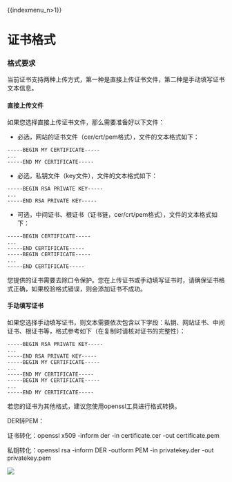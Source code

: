 {{indexmenu_n>1}}

# 证书格式

### 格式要求

当前证书支持两种上传方式，第一种是直接上传证书文件，第二种是手动填写证书文本信息。

#### 直接上传文件

如果您选择直接上传证书文件，那么需要准备好以下文件：

* 必选，网站的证书文件（cer/crt/pem格式），文件的文本格式如下：

```
-----BEGIN MY CERTIFICATE-----
...
-----END MY CERTIFICATE-----
```

* 必选，私钥文件（key文件），文件的文本格式如下：

```
-----BEGIN RSA PRIVATE KEY-----
... 
-----END RSA PRIVATE KEY-----
```

* 可选，中间证书、根证书（证书链，cer/crt/pem格式），文件的文本格式如下：

```
-----BEGIN CERTIFICATE-----
...
-----END CERTIFICATE-----
-----BEGIN CERTIFICATE-----
...
-----END CERTIFICATE-----
```

您提供的证书需要去除口令保护。您在上传证书或手动填写证书时，请确保证书格式正确，如果校验格式错误，则会添加证书不成功。

#### 手动填写证书

如果您选择手动填写证书，则文本需要依次包含以下字段：私钥、网站证书、中间证书、根证书等，格式参考如下（在复制时请核对证书的完整性）：

```
-----BEGIN RSA PRIVATE KEY-----
... 
-----END RSA PRIVATE KEY-----
-----BEGIN MY CERTIFICATE-----
...
-----END MY CERTIFICATE-----
-----BEGIN MY CERTIFICATE-----
...
-----END MY CERTIFICATE-----
```

若您的证书为其他格式，建议您使用openssl工具进行格式转换。

DER转PEM：

证书转化：openssl x509 -inform der -in certificate.cer -out certificate.pem 

私钥转化：openssl rsa -inform DER -outform PEM -in privatekey.der -out privatekey.pem


 [![](https://static.ucloud.cn/708409d71c0a4a8c8d1fbd6fe3417b36.png)](https://github.com/UCloudDocs/UCloud-document/issues/3)
